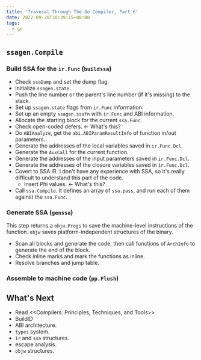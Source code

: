 ```yaml
---
title: 'Travesal Through The Go Compiler, Part 6'
date: 2022-09-20T10:39:15+08:00
tags:
  - go
---
```


## `ssagen.Compile`

### Build SSA for the `ir.Func` (`buildssa`)

- Check `ssaDump` and set the dump flag.
- Initialize `ssagen.state`.
- Push the line number or the parent's line number (if it's missing) to the stack.
- Set up `ssagen.state` flags from `ir.Func` information.
- Set up an empty `ssagen.ssafn` with `ir.Func` and ABI information.
- Allocate the starting block for the current `ssa.Func`.
- Check open-coded defers. <- What's this?
- Do `ABIAnalyze`, get the `abi.ABIParamResultInfo` of function in/out parameters.
- Generate the addresses of the local variables saved in `ir.Func.Dcl`.
- Generate the `AuxCall` for the current function.
- Generate the addresses of the input parameters saved in `ir.Func.Dcl`.
- Generate the addresses of the closure variables saved in `ir.Func.Dcl`.
- Covert to SSA IR. I don't have any experience with SSA, so it's really difficult to understand this part of the code.
  - Insert Phi values. <- What's this?
- Call `ssa.Compile`. It defines an array of `ssa.pass`, and run each of them against the `ssa.Func`.

### Generate SSA (`genssa`)

This step returns a `objw.Progs` to save the machine-level instructions of the function. `objw` saves platform-independent structures of the binary.

- Scan all blocks and generate the code, then call functions of `ArchInfo` to generate the end of the block.
- Check inline marks and mark the functions as inline.
- Resolve branches and jump table.

### Assemble to machine code (`pp.Flush`)

## What's Next

- Read \<\<Compilers: Principles, Techniques, and Tools\>\>
- BuildID
- ABI architecture.
- `types` system.
- `ir` and `ssa` structures.
- escape analysis.
- `objw` structures.
